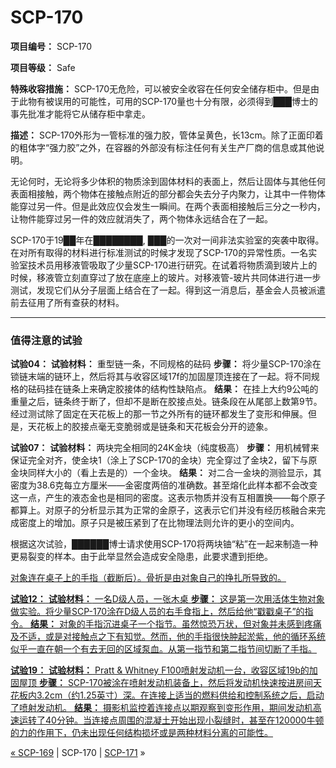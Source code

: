 # SCP-170
                        


**项目编号：** SCP-170

**项目等级：** Safe

**特殊收容措施：** SCP-170无危险，可以被安全收容在任何安全储存柜中。但是由于此物有被误用的可能性，可用的SCP-170量也十分有限，必须得到███博士的事先批准才能将它从储存柜中拿走。

**描述：** SCP-170外形为一管标准的强力胶，管体呈黄色，长13cm。除了正面印着的粗体字“强力胶”之外，在容器的外部没有标注任何有关生产厂商的信息或其他说明。

无论何时，无论将多少体积的物质涂到固体材料的表面上，然后让固体与其他任何表面相接触，两个物体在接触点附近的部分都会失去分子内聚力，让其中一件物体能穿过另一件。但是此效应仅会发生一瞬间。在两个表面相接触后三分之一秒内，让物件能穿过另一件的效应就消失了，两个物体永远结合在了一起。

SCP-170于19██年在████████, ███的一次对一间非法实验室的突袭中取得。在对所有取得的材料进行标准测试的时候才发现了SCP-170的异常性质。一名实验室技术员用移液管吸取了少量SCP-170进行研究。在试着将物质滴到玻片上的时候，移液管立刻直穿过了放在底座上的玻片。对移液管-玻片共同体进行进一步测试，发现它们从分子层面上结合在了一起。得到这一消息后，基金会人员被派遣前去征用了所有查获的材料。


---

### **值得注意的试验** 

**试验04：** 
**试验材料：** 重型链一条，不同规格的砝码
**步骤：** 将少量SCP-170涂在锁链末端的链环上，然后将其与收容区域17f的加固屋顶连接在了一起。将不同规格的砝码挂在链条上来确定胶接体的结构性缺陷点。
**结果：** 在挂上大约9公吨的重量之后，链条终于断了，但却不是断在胶接点处。链条段在从尾部上数第9节。经过测试除了固定在天花板上的那一节之外所有的链环都发生了变形和伸展。但是，天花板上的胶接点毫无变脆弱或是链条和天花板会分开的迹象。

**试验07：** 
**试验材料：** 两块完全相同的24K金块（纯度极高）
**步骤：** 用机械臂来保证完全对齐，使金块1（涂上了SCP-170的金块）完全穿过了金块2，留下与原金块同样大小的（看上去是的）一个金块。
**结果：** 对二合一金块的测验显示，其密度为38.6克每立方厘米——金密度两倍的准确数。甚至熔化此样本都不会改变这一点，产生的液态金也是相同的密度。这表示物质并没有互相置换——每个原子都算上。对原子的分析显示其为正常的金原子，这表示它们并没有经历核融合来完成密度上的增加。原子只是被压紧到了在比物理法则允许的更小的空间内。

根据这次试验，██████博士请求使用SCP-170将两块铀“粘”在一起来制造一种更易裂变的样本。由于此举显然会造成安全隐患，此要求遭到拒绝。

<a shape='rect' href='http://scp-wiki.wikidot.com/local--files/scp-170/xray.jpg' target='_blank' />

对象连在桌子上的手指（截断后）。骨折是由对象自己的挣扎所导致的。



**试验12：** 
**试验材料：** 一名D级人员，一张木桌
**步骤：** 这是第一次用活体生物对象做实验。将少量SCP-170涂在D级人员的右手食指上，然后给他“戳戳桌子”的指令。
**结果：** 对象的手指沉进桌子一个指节。虽然惊恐万状，但对象并未感到疼痛及不适，或是对接触点之下有知觉。然而，他的手指很快肿起淤紫，他的循环系统似乎一直在朝一个有去无回的区域泵血。从第一指节和第二指节间切断了手指。

**试验19：** 
**试验材料：** Pratt & Whitney F100喷射发动机一台，收容区域19b的加固屋顶
**步骤：** SCP-170被涂在喷射发动机装备上，然后将发动机快速按进房间天花板内3.2cm（约1.25英寸）深。在连接上适当的燃料供给和控制系统之后，启动了喷射发动机。
**结果：** 摄影机监控着连接点以期观察到变形作用，期间发动机高速运转了40分钟。当连接点周围的混凝土开始出现小裂缝时，甚至在120000牛顿的力的作用下，仍未出现任何结构损坏或是两种材料分离的可能性。



« [SCP-169](/scp-169) | SCP-170 | [SCP-171](/scp-171) »





                    